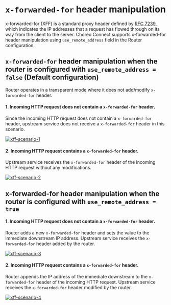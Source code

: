 # `x-forwarded-for` header manipulation

x-forwarded-for (XFF) is a standard proxy header defined by [RFC 7239](https://datatracker.ietf.org/doc/html/rfc7239.html), which indicates the IP addresses that a request has flowed through on its way from the client to the server. Choreo Connect supports x-forwarded-for header manipulation using `use_remote_address` field in the Router configuration.

## `x-forwarded-for` header manipulation when the router is configured with `use_remote_address = false` (Default configuration)

Router operates in a transparent mode where it does not add/modify `x-forwarded-for` header.

#### 1. Incoming HTTP request does not contain a `x-forwarded-for` header.

Since the incoming HTTP request does not contain a `x-forwarded-for` header, upstream service does not receive a `x-forwarded-for` header in this scenario.

[![xff-scenario-1]({{base_path}}/assets/img/deploy/mgw/xff-scenario-1.png)]({{base_path}}/assets/img/deploy/mgw/xff-scenario-1.png)

#### 2. Incoming HTTP request contains a `x-forwarded-for` header.

Upstream service receives the `x-forwarded-for` header of the incoming HTTP request without any modifications.

[![xff-scenario-2]({{base_path}}/assets/img/deploy/mgw/xff-scenario-2.png)]({{base_path}}/assets/img/deploy/mgw/xff-scenario-2.png)

## x-forwarded-for header manipulation when the router is configured with `use_remote_address = true`

#### 1. Incoming HTTP request does not contain a `x-forwarded-for` header.

Router adds a new `x-forwarded-for` header and sets the value to the immediate downstream IP address. Upstream service receives the `x-forwarded-for` header added by the router.

[![xff-scenario-3]({{base_path}}/assets/img/deploy/mgw/xff-scenario-3.png)]({{base_path}}/assets/img/deploy/mgw/xff-scenario-3.png)

#### 2. Incoming HTTP request contains a `x-forwarded-for` header.

Router appends the IP address of the immediate downstream to the `x-forwarded-for` header of the incoming HTTP request. Upstream service receives the `x-forwarded-for` header modified by the router.

[![xff-scenario-4]({{base_path}}/assets/img/deploy/mgw/xff-scenario-4.png)]({{base_path}}/assets/img/deploy/mgw/xff-scenario-4.png)
